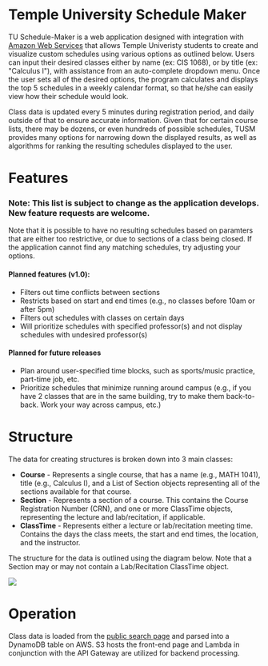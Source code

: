 # Temple University Schedule Maker
TU Schedule-Maker is a web application designed with integration with <a href="https://aws.amazon.com/">Amazon Web Services</a> that allows Temple Univeristy students to create and visualize custom schedules using various options as outlined below. Users can input their desired classes either by name (ex: CIS 1068), or by title (ex: "Calculus I"), with assistance from an auto-complete dropdown menu. Once the user sets all of the desired options, the program calculates and displays the top 5 schedules in a weekly calendar format, so that he/she can easily view how their schedule would look.

Class data is updated every 5 minutes during registration period, and daily outside of that to ensure accurate information. Given that for certain course lists, there may be dozens, or even hundreds of possible schedules, TUSM provides many options for narrowing down the displayed results, as well as algorithms for ranking the resulting schedules displayed to the user.

<h1>Features</h1>
<h3>Note: This list is subject to change as the application develops. New feature requests are welcome.</h3>

Note that it is possible to have no resulting schedules based on paramters that are either too restrictive, or due to sections of a class being closed. If the application cannot find any matching schedules, try adjusting your options.

<h4>Planned features (v1.0):</h5>
<ul>
  <li>Filters out time conflicts between sections</li>
  <li>Restricts based on start and end times (e.g., no classes before 10am or after 5pm)</li>
  <li>Filters out schedules with classes on certain days</li>
  <li>Will prioritize schedules with specified professor(s) and not display schedules with undesired professor(s)</li>
</ul>

<h4>Planned for future releases</h4>
<ul>
    <li>Plan around user-specified time blocks, such as sports/music practice, part-time job, etc.</li>
    <li>Prioritize schedules that minimize running around campus (e.g., if you have 2 classes that are in the same building, try to make them back-to-back. Work your way across campus, etc.)</li>
</ul>

<h1>Structure</h1>

The data for creating structures is broken down into 3 main classes:
<ul>
  <li><b>Course</b> - Represents a single course, that has a name (e.g., MATH 1041), title (e.g., Calculus I), and a List of Section objects representing all of the sections available for that course.</li>
  <li><b>Section</b> - Represents a section of a course. This contains the Course Registration Number (CRN), and one or more ClassTime objects, representing the lecture and lab/recitation, if applicable.</li>
  <li><b>ClassTime</b> - Represents either a lecture or lab/recitation meeting time. Contains the days the class meets, the start and end times, the location, and the instructor.</li>
</ul>

The structure for the data is outlined using the diagram below. Note that a Section may or may not contain a Lab/Recitation ClassTime object.

<img src="https://i.imgur.com/iPRAIsz.png">

<h1>Operation</h1>

Class data is loaded from the <a href="https://prd-wlssb.temple.edu/prod8/bwckschd.p_disp_dyn_sched">public search page</a> and parsed into a DynamoDB table on AWS. S3 hosts the front-end page and Lambda in conjunction with the API Gateway are utilized for backend processing.

